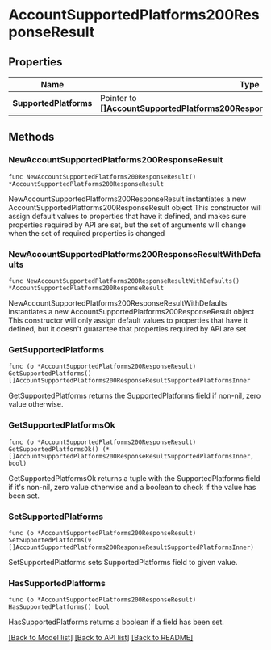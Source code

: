 # AccountSupportedPlatforms200ResponseResult

## Properties

Name | Type | Description | Notes
------------ | ------------- | ------------- | -------------
**SupportedPlatforms** | Pointer to [**[]AccountSupportedPlatforms200ResponseResultSupportedPlatformsInner**](AccountSupportedPlatforms200ResponseResultSupportedPlatformsInner.md) |  | [optional] 

## Methods

### NewAccountSupportedPlatforms200ResponseResult

`func NewAccountSupportedPlatforms200ResponseResult() *AccountSupportedPlatforms200ResponseResult`

NewAccountSupportedPlatforms200ResponseResult instantiates a new AccountSupportedPlatforms200ResponseResult object
This constructor will assign default values to properties that have it defined,
and makes sure properties required by API are set, but the set of arguments
will change when the set of required properties is changed

### NewAccountSupportedPlatforms200ResponseResultWithDefaults

`func NewAccountSupportedPlatforms200ResponseResultWithDefaults() *AccountSupportedPlatforms200ResponseResult`

NewAccountSupportedPlatforms200ResponseResultWithDefaults instantiates a new AccountSupportedPlatforms200ResponseResult object
This constructor will only assign default values to properties that have it defined,
but it doesn't guarantee that properties required by API are set

### GetSupportedPlatforms

`func (o *AccountSupportedPlatforms200ResponseResult) GetSupportedPlatforms() []AccountSupportedPlatforms200ResponseResultSupportedPlatformsInner`

GetSupportedPlatforms returns the SupportedPlatforms field if non-nil, zero value otherwise.

### GetSupportedPlatformsOk

`func (o *AccountSupportedPlatforms200ResponseResult) GetSupportedPlatformsOk() (*[]AccountSupportedPlatforms200ResponseResultSupportedPlatformsInner, bool)`

GetSupportedPlatformsOk returns a tuple with the SupportedPlatforms field if it's non-nil, zero value otherwise
and a boolean to check if the value has been set.

### SetSupportedPlatforms

`func (o *AccountSupportedPlatforms200ResponseResult) SetSupportedPlatforms(v []AccountSupportedPlatforms200ResponseResultSupportedPlatformsInner)`

SetSupportedPlatforms sets SupportedPlatforms field to given value.

### HasSupportedPlatforms

`func (o *AccountSupportedPlatforms200ResponseResult) HasSupportedPlatforms() bool`

HasSupportedPlatforms returns a boolean if a field has been set.


[[Back to Model list]](../README.md#documentation-for-models) [[Back to API list]](../README.md#documentation-for-api-endpoints) [[Back to README]](../README.md)


